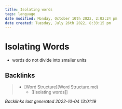 ```yaml
---
title: Isolating words
tags: language
date modified: Monday, October 10th 2022, 2:02:24 pm
date created: Tuesday, July 26th 2022, 8:33:15 pm
---
```


# Isolating Words
- words do not divide into smaller units

## Backlinks
> - [Word Structure](Word Structure.md)
>   - [[Isolating words]]

_Backlinks last generated 2022-10-04 13:01:19_
